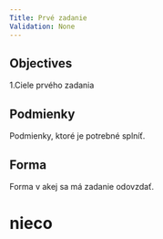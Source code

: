 ```yaml
---
Title: Prvé zadanie
Validation: None
---
```

## Objectives

1.Ciele prvého zadania
## Podmienky

Podmienky, ktoré je potrebné splníť.

## Forma

Forma v akej sa má zadanie odovzdať.

# nieco


